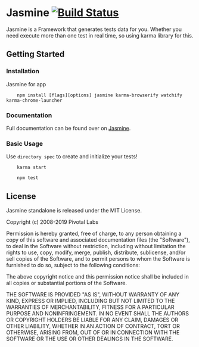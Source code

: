 
# Jasmine [![Build Status](https://travis-ci.org/vit10load/jasmine-automated.svg?branch=master)](https://travis-ci.org/vit10load/jasmine-automated)

Jasmine is a Framework that generates tests data for you. Whether you need execute more than
one test in real time, so using karma library for this.

## Getting Started

### Installation

Jasmine for app

```shell
    npm install [flags][options] jasmine karma-browserify watchify karma-chrome-launcher
```

### Documentation

Full documentation can be found over on [Jasmine](https://jasmine.github.io/).

### Basic Usage

Use `directory spec` to create and initialize your tests!

```shell
    karma start
```

```shell
    npm test
```

## License

Jasmine standalone is released under the MIT License.

Copyright (c) 2008-2019 Pivotal Labs

Permission is hereby granted, free of charge, to any person obtaining
a copy of this software and associated documentation files (the
"Software"), to deal in the Software without restriction, including
without limitation the rights to use, copy, modify, merge, publish,
distribute, sublicense, and/or sell copies of the Software, and to
permit persons to whom the Software is furnished to do so, subject to
the following conditions:

The above copyright notice and this permission notice shall be
included in all copies or substantial portions of the Software.

THE SOFTWARE IS PROVIDED "AS IS", WITHOUT WARRANTY OF ANY KIND,
EXPRESS OR IMPLIED, INCLUDING BUT NOT LIMITED TO THE WARRANTIES OF
MERCHANTABILITY, FITNESS FOR A PARTICULAR PURPOSE AND
NONINFRINGEMENT. IN NO EVENT SHALL THE AUTHORS OR COPYRIGHT HOLDERS BE
LIABLE FOR ANY CLAIM, DAMAGES OR OTHER LIABILITY, WHETHER IN AN ACTION
OF CONTRACT, TORT OR OTHERWISE, ARISING FROM, OUT OF OR IN CONNECTION
WITH THE SOFTWARE OR THE USE OR OTHER DEALINGS IN THE SOFTWARE.
